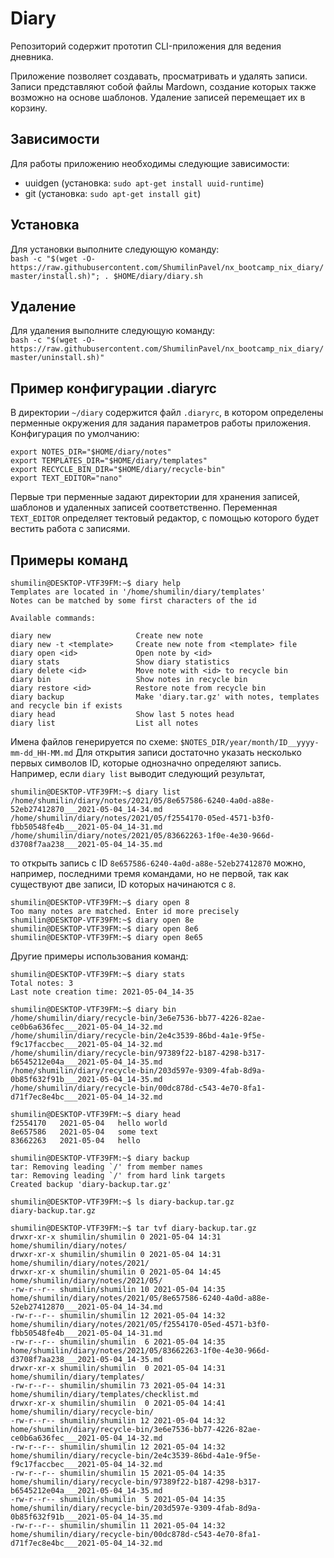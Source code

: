# Diary

Репозиторий содержит прототип CLI-приложения для ведения дневника.

Приложение позволяет создавать, просматривать и удалять записи.
Записи представляют собой файлы Mardown, создание которых также возможно на основе шаблонов.
Удаление записей перемещает их в корзину.

## Зависимости
Для работы приложению необходимы следующие зависимости:
- uuidgen (установка: `sudo apt-get install uuid-runtime`)
- git (установка: `sudo apt-get install git`)

## Установка
Для установки выполните следующую команду:  
`bash -c "$(wget -O- https://raw.githubusercontent.com/ShumilinPavel/nx_bootcamp_nix_diary/master/install.sh)"; . $HOME/diary/diary.sh`

## Удаление
Для удаления выполните следующую команду:  
`bash -c "$(wget -O- https://raw.githubusercontent.com/ShumilinPavel/nx_bootcamp_nix_diary/master/uninstall.sh)"`

## Пример конфигурации .diaryrc
В директории `~/diary` содержится файл `.diaryrc`, в котором определены перменные окружения для задания параметров работы приложения.
Конфигурация по умолчанию:
```shell
export NOTES_DIR="$HOME/diary/notes"
export TEMPLATES_DIR="$HOME/diary/templates"
export RECYCLE_BIN_DIR="$HOME/diary/recycle-bin"
export TEXT_EDITOR="nano"
```
Первые три перменные задают директории для хранения записей, шаблонов и удаленных записей соответственно.
Переменная `TEXT_EDITOR` определяет тектовый редактор, с помощью которого будет вестить работа с записями.

## Примеры команд
```
shumilin@DESKTOP-VTF39FM:~$ diary help
Templates are located in '/home/shumilin/diary/templates'
Notes can be matched by some first characters of the id

Available commands:

diary new                   Create new note
diary new -t <template>     Create new note from <template> file
diary open <id>             Open note by <id>
diary stats                 Show diary statistics
diary delete <id>           Move note with <id> to recycle bin
diary bin                   Show notes in recycle bin
diary restore <id>          Restore note from recycle bin
diary backup                Make 'diary.tar.gz' with notes, templates and recycle bin if exists
diary head                  Show last 5 notes head
diary list                  List all notes
```
Имена файлов генерируется по схеме: `$NOTES_DIR/year/month/ID__yyyy-mm-dd_HH-MM.md`
Для открытия записи достаточно указать несколько первых символов ID, которые однозначно определяют запись.
Например, если `diary list` выводит следующий результат,
```
shumilin@DESKTOP-VTF39FM:~$ diary list
/home/shumilin/diary/notes/2021/05/8e657586-6240-4a0d-a88e-52eb27412870___2021-05-04_14-34.md
/home/shumilin/diary/notes/2021/05/f2554170-05ed-4571-b3f0-fbb50548fe4b___2021-05-04_14-31.md
/home/shumilin/diary/notes/2021/05/83662263-1f0e-4e30-966d-d3708f7aa238___2021-05-04_14-35.md
```
то открыть запись с ID `8e657586-6240-4a0d-a88e-52eb27412870` можно, например, последними тремя командами,
но не первой, так как существуют две записи, ID которых начинаются с `8`.
 ```
shumilin@DESKTOP-VTF39FM:~$ diary open 8
Too many notes are matched. Enter id more precisely
shumilin@DESKTOP-VTF39FM:~$ diary open 8e
shumilin@DESKTOP-VTF39FM:~$ diary open 8e6
shumilin@DESKTOP-VTF39FM:~$ diary open 8e65
```
Другие примеры использования команд:
```
shumilin@DESKTOP-VTF39FM:~$ diary stats
Total notes: 3
Last note creation time: 2021-05-04_14-35

shumilin@DESKTOP-VTF39FM:~$ diary bin
/home/shumilin/diary/recycle-bin/3e6e7536-bb77-4226-82ae-ce0b6a636fec___2021-05-04_14-32.md
/home/shumilin/diary/recycle-bin/2e4c3539-86bd-4a1e-9f5e-f9c17faccbec___2021-05-04_14-32.md
/home/shumilin/diary/recycle-bin/97389f22-b187-4298-b317-b6545212e04a___2021-05-04_14-35.md
/home/shumilin/diary/recycle-bin/203d597e-9309-4fab-8d9a-0b85f632f91b___2021-05-04_14-35.md
/home/shumilin/diary/recycle-bin/00dc878d-c543-4e70-8fa1-d71f7ec8e4bc___2021-05-04_14-32.md

shumilin@DESKTOP-VTF39FM:~$ diary head
f2554170   2021-05-04   hello world
8e657586   2021-05-04   some text
83662263   2021-05-04   hello

shumilin@DESKTOP-VTF39FM:~$ diary backup
tar: Removing leading `/' from member names
tar: Removing leading `/' from hard link targets
Created backup 'diary-backup.tar.gz'

shumilin@DESKTOP-VTF39FM:~$ ls diary-backup.tar.gz 
diary-backup.tar.gz

shumilin@DESKTOP-VTF39FM:~$ tar tvf diary-backup.tar.gz 
drwxr-xr-x shumilin/shumilin 0 2021-05-04 14:31 home/shumilin/diary/notes/
drwxr-xr-x shumilin/shumilin 0 2021-05-04 14:31 home/shumilin/diary/notes/2021/
drwxr-xr-x shumilin/shumilin 0 2021-05-04 14:45 home/shumilin/diary/notes/2021/05/
-rw-r--r-- shumilin/shumilin 10 2021-05-04 14:35 home/shumilin/diary/notes/2021/05/8e657586-6240-4a0d-a88e-52eb27412870___2021-05-04_14-34.md
-rw-r--r-- shumilin/shumilin 12 2021-05-04 14:32 home/shumilin/diary/notes/2021/05/f2554170-05ed-4571-b3f0-fbb50548fe4b___2021-05-04_14-31.md
-rw-r--r-- shumilin/shumilin  6 2021-05-04 14:35 home/shumilin/diary/notes/2021/05/83662263-1f0e-4e30-966d-d3708f7aa238___2021-05-04_14-35.md
drwxr-xr-x shumilin/shumilin  0 2021-05-04 14:31 home/shumilin/diary/templates/
-rw-r--r-- shumilin/shumilin 73 2021-05-04 14:31 home/shumilin/diary/templates/checklist.md
drwxr-xr-x shumilin/shumilin  0 2021-05-04 14:41 home/shumilin/diary/recycle-bin/
-rw-r--r-- shumilin/shumilin 12 2021-05-04 14:32 home/shumilin/diary/recycle-bin/3e6e7536-bb77-4226-82ae-ce0b6a636fec___2021-05-04_14-32.md
-rw-r--r-- shumilin/shumilin 12 2021-05-04 14:32 home/shumilin/diary/recycle-bin/2e4c3539-86bd-4a1e-9f5e-f9c17faccbec___2021-05-04_14-32.md
-rw-r--r-- shumilin/shumilin 15 2021-05-04 14:35 home/shumilin/diary/recycle-bin/97389f22-b187-4298-b317-b6545212e04a___2021-05-04_14-35.md
-rw-r--r-- shumilin/shumilin  5 2021-05-04 14:35 home/shumilin/diary/recycle-bin/203d597e-9309-4fab-8d9a-0b85f632f91b___2021-05-04_14-35.md
-rw-r--r-- shumilin/shumilin 11 2021-05-04 14:32 home/shumilin/diary/recycle-bin/00dc878d-c543-4e70-8fa1-d71f7ec8e4bc___2021-05-04_14-32.md
```
